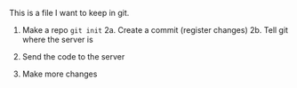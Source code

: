 This is a file I want to keep in git.

1. Make a repo `git init`
2a. Create a commit (register changes)
2b. Tell git where the server is
3. Send the code to the server

4. Make more changes